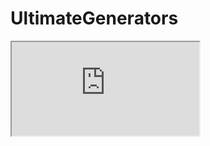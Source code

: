 # UltimateGenerators

<iframe src="https://freeze-dolphin.github.io/UltimateGenerators/index.html"></iframe>
